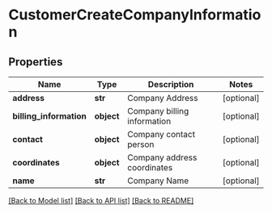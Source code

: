 # CustomerCreateCompanyInformation

## Properties
Name | Type | Description | Notes
------------ | ------------- | ------------- | -------------
**address** | **str** | Company Address | [optional] 
**billing_information** | **object** | Company billing information | [optional] 
**contact** | **object** | Company contact person | [optional] 
**coordinates** | **object** | Company address coordinates | [optional] 
**name** | **str** | Company Name | [optional] 

[[Back to Model list]](../README.md#documentation-for-models) [[Back to API list]](../README.md#documentation-for-api-endpoints) [[Back to README]](../README.md)


